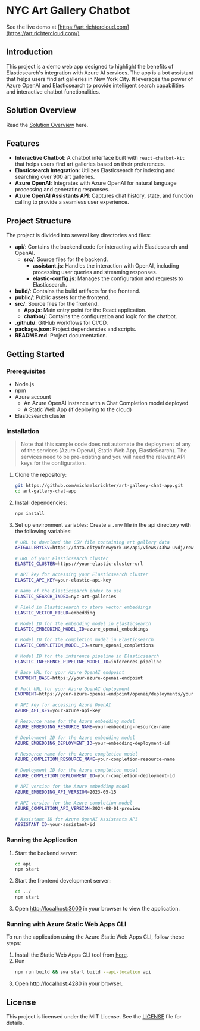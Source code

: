 # NYC Art Gallery Chatbot

See the live demo at [https://art.richtercloud.com](https://art.richtercloud.com/)

## Introduction

This project is a demo web app designed to highlight the benefits of Elasticsearch's integration with Azure AI services. The app is a bot assistant that helps users find art galleries in New York City. It leverages the power of Azure OpenAI and Elasticsearch to provide intelligent search capabilities and interactive chatbot functionalities.

## Solution Overview
Read the [Solution Overview](/Solution.md) here.

## Features

- **Interactive Chatbot**: A chatbot interface built with `react-chatbot-kit` that helps users find art galleries based on their preferences.
- **Elasticsearch Integration**: Utilizes Elasticsearch for indexing and searching over 900 art galleries.
- **Azure OpenAI**: Integrates with Azure OpenAI for natural language processing and generating responses.
- **Azure OpenAI Assistants API**: Captures chat history, state, and function calling to provide a seamless user experience.


## Project Structure

The project is divided into several key directories and files:

- **api/**: Contains the backend code for interacting with Elasticsearch and OpenAI.
  - **src/**: Source files for the backend.
    - **assistant.js**: Handles the interaction with OpenAI, including processing user queries and streaming responses.
    - **elastic-config.js**: Manages the configuration and requests to Elasticsearch.
- **build/**: Contains the build artifacts for the frontend.
- **public/**: Public assets for the frontend.
- **src/**: Source files for the frontend.
  - **App.js**: Main entry point for the React application.
  - **chatbot/**: Contains the configuration and logic for the chatbot.
- **.github/**: GitHub workflows for CI/CD.
- **package.json**: Project dependencies and scripts.
- **README.md**: Project documentation.

## Getting Started

### Prerequisites

- Node.js
- npm
- Azure account
   - An Azure OpenAI instance with a Chat Completion model deployed
   - A Static Web App (if deploying to the cloud)
- Elasticsearch cluster

### Installation

> Note that this sample code does not automate the deployment of any of the services (Azure OpenAI, Static Web App, ElasticSearch). The services need to be pre-existing and you will need the relevant API keys for the configuration.

1. Clone the repository:
   ```sh
   git https://github.com/michaelsrichter/art-gallery-chat-app.git
   cd art-gallery-chat-app
   ```

2. Install dependencies:
   ```sh
   npm install
   ```

3. Set up environment variables:
   Create a `.env` file in the api directory with the following variables:
   ```sh
   # URL to download the CSV file containing art gallery data
   ARTGALLERYCSV=https://data.cityofnewyork.us/api/views/43hw-uvdj/rows.csv?date=20241016&accessType=DOWNLOAD

   # URL of your Elasticsearch cluster
   ELASTIC_CLUSTER=https://your-elastic-cluster-url

   # API key for accessing your Elasticsearch cluster
   ELASTIC_API_KEY=your-elastic-api-key

   # Name of the Elasticsearch index to use
   ELASTIC_SEARCH_INDEX=nyc-art-galleries

   # Field in Elasticsearch to store vector embeddings
   ELASTIC_VECTOR_FIELD=embedding

   # Model ID for the embedding model in Elasticsearch
   ELASTIC_EMBEDDING_MODEL_ID=azure_openai_embeddings

   # Model ID for the completion model in Elasticsearch
   ELASTIC_COMPLETION_MODEL_ID=azure_openai_completions

   # Model ID for the inference pipeline in Elasticsearch
   ELASTIC_INFERENCE_PIPELINE_MODEL_ID=inferences_pipeline

   # Base URL for your Azure OpenAI endpoint
   ENDPOINT_BASE=https://your-azure-openai-endpoint

   # Full URL for your Azure OpenAI deployment
   ENDPOINT=https://your-azure-openai-endpoint/openai/deployments/your-deployment-id/chat/completions?api-version=your-api-version

   # API key for accessing Azure OpenAI
   AZURE_API_KEY=your-azure-api-key

   # Resource name for the Azure embedding model
   AZURE_EMBEDDING_RESOURCE_NAME=your-embedding-resource-name

   # Deployment ID for the Azure embedding model
   AZURE_EMBEDDING_DEPLOYMENT_ID=your-embedding-deployment-id

   # Resource name for the Azure completion model
   AZURE_COMPLETION_RESOURCE_NAME=your-completion-resource-name

   # Deployment ID for the Azure completion model
   AZURE_COMPLETION_DEPLOYMENT_ID=your-completion-deployment-id

   # API version for the Azure embedding model
   AZURE_EMBEDDING_API_VERSION=2023-05-15

   # API version for the Azure completion model
   AZURE_COMPLETION_API_VERSION=2024-08-01-preview

   # Assistant ID for Azure OpenAI Assistants API
   ASSISTANT_ID=your-assistant-id
   ```

### Running the Application

1. Start the backend server:
   ```sh
   cd api
   npm start
   ```

2. Start the frontend development server:
   ```sh
   cd ../
   npm start
   ```

3. Open [http://localhost:3000](http://localhost:3000) in your browser to view the application.

### Running with Azure Static Web Apps CLI
To run the application using the Azure Static Web Apps CLI, follow these steps:

1. Install the Static Web Apps CLI tool from [here](https://azure.github.io/static-web-apps-cli/docs/use/install/).
2. Run 
   ```sh
   npm run build && swa start build --api-location api
   ```
3. Open [http://localhost:4280](http://localhost:4280) in your browser.

## License

This project is licensed under the MIT License. See the [LICENSE](LICENSE) file for details.